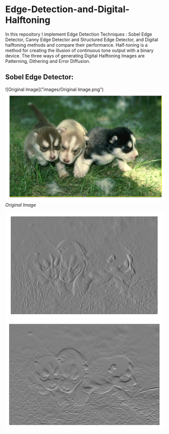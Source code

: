 # Edge-Detection-and-Digital-Halftoning

In this repository I implement Edge Detection Techniques : Sobel Edge Detector, Canny Edge Detector and Structured Edge Detector, and Digital halftoning methods and compare their performance. Half-toning is a method for creating the illusion of continuous tone output with a binary device. The three ways of generating Digital Halftoning Images are Patterning, Dithering and Error Diffusion.

## Sobel Edge Detector:



![Original Image]("images/Original Image.png")
<img src="images/Original Image.png"/>
<em>Original Image</em>

<img src="images/X-gradient.png"/>

<img src="images/Y-gradient.png"/>



